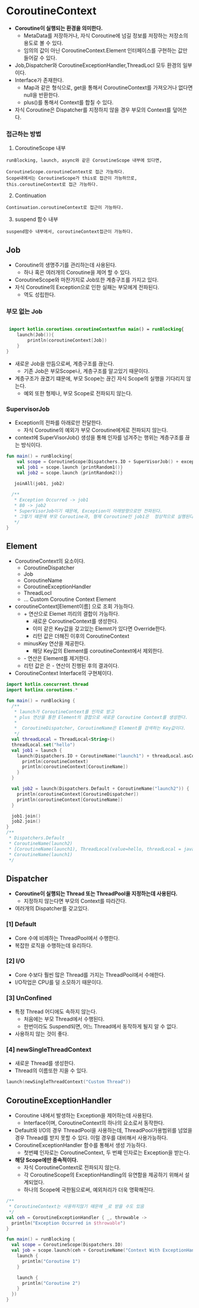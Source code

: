 # CoroutineContext
- **Coroutine이 실행되는 환경을 의미한다.**
  - MetaData를 저장하거나, 자식 Coroutine에 넘길 정보를 저장하는 저장소의 용도로 볼 수 있다.
  - 임의의 값이 아닌 CoroutineContext.Element 인터페이스를 구현하는 값만 들어갈 수 있다.
- Job,Dispatcher와 CoroutineExceptionHandler,ThreadLocl 모두 환경의 일부이다.
- Interface가 존재한다.
  - Map과 같은 형식으로, get을 통해서 CoroutineContext를 가져오거나 없다면 null을 반환한다.
  - plus()를 통해서 Context를 합칠 수 있다.
- 자식 Coroutine은 Dispatcher를 지정하지 않을 경우 부모의 Context를 덮어쓴다.

### 접근하는 방법
1. CoroutineScope 내부
```text
runBlocking, launch, async와 같은 CoroutineScope 내부에 있다면,

CoroutineScope.coroutineContext로 접근 가능하다.
Scope내에서는 CoroutineScope가 this로 접근이 가능하므로, this.coroutineContext로 접근 가능하다.
```

2. Continuation
```text
Continuation.coroutineContext로 접근이 가능하다.
```

3. suspend 함수 내부
```text
suspend함수 내부에서, coroutineContext접근이 가능하다.
```

## Job
- Coroutine의 생명주기를 관리하는데 사용된다.
  - 하나 혹은 여러개의 Coroutine을 제어 할 수 있다.
- CoroutineScope와 마찬가지로 Job또한 계층구조를 가지고 있다.
- 자식 Coroutine의 Exception으로 인한 실패는 부모에게 전파된다.
  - 역도 성립한다.

### 부모 없는 Job
```kotlin

 import kotlin.coroutines.coroutineContextfun main() = runBlocking{
    launch(Job()){
        println(coroutineContext[Job])
    }
}
```
- 새로운 Job을 만듬으로써, 계층구조를 끊는다. 
  - 기존 Job은 부모Scope나, 계층구조를 알고있기 때문이다.
- 계층구조가 끊겼기 떄문에, 부모 Scope는 끊긴 자식 Scope의 실행을 기다리지 않는다.
  - 예외 또한 형제나, 부모 Scope로 전파되지 않는다.

### SupervisorJob
- Exception의 전파를 아래로만 전달한다.
  - 자식 Coroutine의 예외가 부모 Coroutine에게로 전파되지 않는다.
- context에 SuperVisorJob() 생성을 통해 인자를 넘겨주는 행위는 계층구조를 끊는 방식이다.
```kotlin
fun main() = runBlocking{
    val scope = CoroutineScope(Dispatchers.IO + SuperVisorJob() + exceptionHandler)
    val job1 = scope.launch {printRandom1()}
    val job2 = scope.launch {printRandom2()}
  
   joinAll(job1, job2)

  /**
   * Exception Occurred -> job1
   * 80 -> job2
   * SuperVisorJob이기 떄문에, Exception이 아래방향으로만 전파된다.
   * 그렇기 떄문에 부모 Coroutine과, 형제 Coroutine인 job1은  정상적으로 실행된다.
   */
}
```


## Element
- CoroutineContext의 요소이다.
  - CoroutineDispatcher
  - Job
  - CoroutineName
  - CoroutineExceptionHandler
  - ThreadLocl
  - ... Custom Coroutine Context Element
- coroutineContext[Element이름] 으로 조회 가능하다.
  - \+ 연산으로 Elemet 끼리의 결합이 가능하다.
    - 새로운 CoroutineContext를 생성한다.
    - 이미 같은 Key값을 갖고있는 Elemnt가 있다면 Override한다.
    - 리턴 값은 더해진 이후의 CoroutineContext
  - minusKey 연산을 제공한다.
    - 해당 Key값의 Element를 coroutineContext에서 제외한다.
  - \- 연산은 Element를 제거한다.
  - 리턴 값은 은 - 연산이 진행된 후의 결과이다.
- CoroutineContext Interface의 구현체이다.


```kotlin
import kotlin.concurrent.thread
import kotlinx.coroutines.*

fun main() = runBlocking {
  /**
   * launch가 CoroutineContext를 인자로 받고
   * plus 연산을 통한 Element의 결합으로 새로운 Coroutine Context를 생성한다.
   * 
   *  CoroutineDispatcher, CoroutineName은 Element를 검색하는 Key값이다.
   */
  val threadLocal = ThreadLocal<String>()
  threadLocal.set("hello")
  val job1 = launch {
    launch(Dispatchers.IO + CoroutineName("launch1") + threadLocal.asContextElement()) {
      println(coroutineContext)
      println(coroutineContext[CoroutineName])
    }
  }

  val job2 = launch(Dispatchers.Default + CoroutineName("launch2")) {
    println(coroutineContext[CoroutineDispatcher])
    println(coroutineContext[CoroutineName])
  }

  job1.join()
  job2.join()
}
/**
 * Dispatchers.Default
 * CoroutineName(launch2)
 * [CoroutineName(launch1), ThreadLocal(value=hello, threadLocal = java.lang.ThreadLocal@1f763139), CoroutineId(4), "launch1#4":StandaloneCoroutine{Active}@504ad22b, Dispatchers.IO]
 * CoroutineName(launch1)
 */
```


## Dispatcher
- **Coroutine이 실행되는 Thread 또는 ThreadPool을 지정하는데 사용된다.**
  - 지정하지 않는다면 부모의 Context를 따라간다.
- 여러개의 Dispatcher를 갖고있다.

### [1] Default
- Core 수에 비례하는 ThreadPool에서 수행한다.
- 복잡한 로직을 수행하는데 유리하다.

### [2] I/O
- Core 수보다 훨씬 많은 Thread를 가지는 ThreadPool에서 수애한다.
- I/O작업은 CPU를 덜 소모하기 때문이다.

### [3] UnConfined
- 특정 Thread 어디에도 속하지 않는다.
  - 처음에는 부모 Thread에서 수행된다.
  - 한번이라도 Suspend되면, 어느 Thread에서 동작하게 될지 알 수 없다.
- 사용하지 않는 것이 좋다.

### [4] newSingleThreadContext
- 새로운 Thread를 생성한다.
- Thread의 이름또한 지을 수 있다.
```kotlin
launch(newSingleThreadContext("Custom Thread"))
```

## CoroutineExceptionHandler
- Coroutine 내에서 발생하는 Exception을 제어하는데 사용된다.
  - Interface이며, CoroutineContext의 하나의 요소로서 동작한다.
- Default와 I/O의 경우 ThreadPool을 사용하는데, ThreadPool가용범위를 넘었을 경우 Thread를 받지 못할 수 있다. 이럴 경우를 대비해서 사용가능하다.
- CoroutineExceptionHandler 함수를 통해서 생성 가능하다.
  - 첫번쨰 인자로는 CoroutineContext, 두 번째 인자로는 Exception을 받는다.
- **해당 Scope에만 종속적이다.**
  - 자식 CoroutineContext로 전파되지 않는다.
  - 각 CoroutineScope의 ExceptionHandling의 유연함을 제공하기 위해서 설계되었다.
  - 하나의 Scope에 국한됨으로써, 예외처리가 더욱 명확해진다.
```kotlin
/**
 * CoroutineContext는 사용하지않기 떄문에 _로 받을 수도 있음
 */
val ceh = CoroutineExceptionHandler { _, throwable ->
  println("Exception Occurred in $throwable")
}

fun main() = runBlocking {
  val scope = CoroutineScope(Dispatchers.IO)
  val job = scope.launch(ceh + CoroutineName("Context With ExceptionHandler") {
    launch {
      println("Coroutine 1")
    }

    launch {
      println("Coroutine 2")
    }
  })
}
```